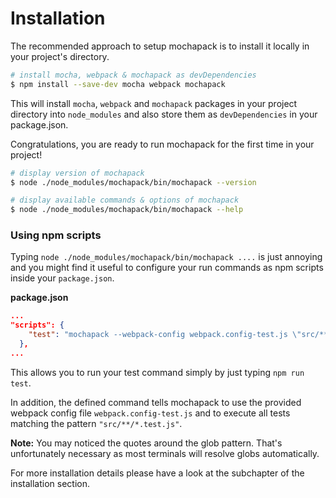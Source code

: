 # Installation

The recommended approach to setup mochapack is to install it locally in your project's directory.

```bash
# install mocha, webpack & mochapack as devDependencies
$ npm install --save-dev mocha webpack mochapack
```
This will install `mocha`, `webpack` and `mochapack` packages in your project directory into `node_modules` and also store them as `devDependencies` in your package.json.

Congratulations, you are ready to run mochapack for the first time in your project!

```bash
# display version of mochapack
$ node ./node_modules/mochapack/bin/mochapack --version

# display available commands & options of mochapack
$ node ./node_modules/mochapack/bin/mochapack --help
```

### Using npm scripts

Typing `node ./node_modules/mochapack/bin/mochapack ....` is just annoying and you might find it useful to configure your run commands as npm scripts inside your `package.json`.


**package.json**
```json
...
"scripts": {
    "test": "mochapack --webpack-config webpack.config-test.js \"src/**/*.test.js\"",
  },
...
```

This allows you to run your test command simply by just typing `npm run test`.

In addition, the defined command tells mochapack to use the provided webpack config file `webpack.config-test.js` and to execute all tests matching the pattern `"src/**/*.test.js"`.

**Note:** You may noticed the quotes around the glob pattern. That's unfortunately necessary as most terminals will resolve globs automatically.

For more installation details please have a look at the subchapter of the installation section.
